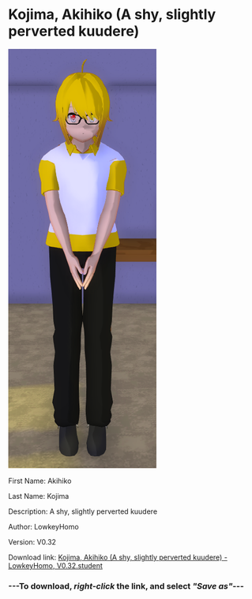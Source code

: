 # Kojima, Akihiko (A shy, slightly perverted kuudere)

<img src = "https://raw.githubusercontent.com/Arbiter1223/Daigaku-Gurashi-Custom-Students/master/Students/Files/Kojima%2C%20Akihiko%20(A%20shy%2C%20slightly%20perverted%20kuudere).png">

First Name: Akihiko

Last Name: Kojima

Description: A shy, slightly perverted kuudere

Author: LowkeyHomo

Version: V0.32

Download link: <a href="https://raw.githubusercontent.com/Arbiter1223/Daigaku-Gurashi-Custom-Students/master/Students/Files/Kojima%2C%20Akihiko%20(A%20shy%2C%20slightly%20perverted%20kuudere)%20-%20LowkeyHomo%2C%20V0.32.student">Kojima, Akihiko (A shy, slightly perverted kuudere) - LowkeyHomo, V0.32.student</a>

### ---**To download, _right-click_ the link, and select _"Save as"_**---
